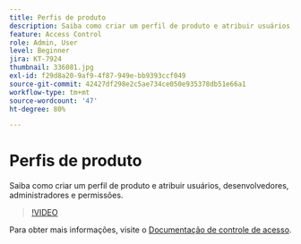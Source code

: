 ```yaml
---
title: Perfis de produto
description: Saiba como criar um perfil de produto e atribuir usuários, desenvolvedores, administradores e permissões.
feature: Access Control
role: Admin, User
level: Beginner
jira: KT-7924
thumbnail: 336081.jpg
exl-id: f29d8a20-9af9-4f87-949e-bb9393ccf049
source-git-commit: 42427df298e2c5ae734ce050e935378db51e66a1
workflow-type: tm+mt
source-wordcount: '47'
ht-degree: 80%

---
```


# Perfis de produto

Saiba como criar um perfil de produto e atribuir usuários, desenvolvedores, administradores e permissões.

>[!VIDEO](https://video.tv.adobe.com/v/336081?quality=12&learn=on)

Para obter mais informações, visite o [Documentação de controle de acesso](https://experienceleague.adobe.com/docs/experience-platform/access-control/home.html?lang=pt-BR).